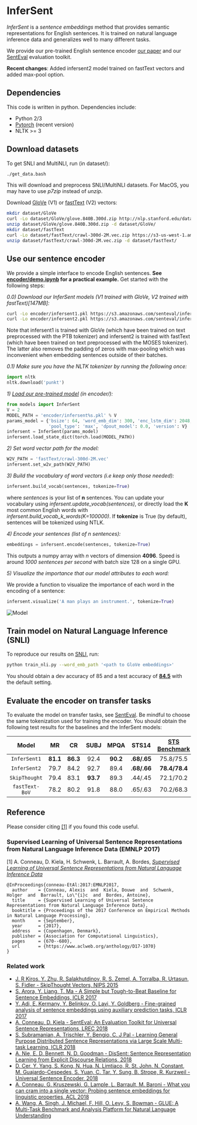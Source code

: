 # InferSent

*InferSent* is a *sentence embeddings* method that provides semantic representations for English sentences. It is trained on natural language inference data and generalizes well to many different tasks.

We provide our pre-trained English sentence encoder [our paper](https://arxiv.org/abs/1705.02364) and our [SentEval](https://github.com/facebookresearch/SentEval) evaluation toolkit.

**Recent changes**: Added infersent2 model trained on fastText vectors and added max-pool option.

## Dependencies

This code is written in python. Dependencies include:

* Python 2/3
* [Pytorch](http://pytorch.org/) (recent version)
* NLTK >= 3

## Download datasets
To get SNLI and MultiNLI, run (in dataset/):
```bash
./get_data.bash
```
This will download and preprocess SNLI/MultiNLI datasets. For MacOS, you may have to use *p7zip* instead of *unzip*.


Download [GloVe](https://nlp.stanford.edu/projects/glove/) (V1) or [fastText](https://fasttext.cc/docs/en/english-vectors.html) (V2) vectors:
```bash
mkdir dataset/GloVe
curl -Lo dataset/GloVe/glove.840B.300d.zip http://nlp.stanford.edu/data/glove.840B.300d.zip
unzip dataset/GloVe/glove.840B.300d.zip -d dataset/GloVe/
mkdir dataset/fastText
curl -Lo dataset/fastText/crawl-300d-2M.vec.zip https://s3-us-west-1.amazonaws.com/fasttext-vectors/crawl-300d-2M.vec.zip
unzip dataset/fastText/crawl-300d-2M.vec.zip -d dataset/fastText/
```

## Use our sentence encoder
We provide a simple interface to encode English sentences. **See [**encoder/demo.ipynb**](https://github.com/facebookresearch/InferSent/blob/master/encoder/demo.ipynb)
for a practical example.** Get started with the following steps:

*0.0) Download our InferSent models (V1 trained with GloVe, V2 trained with fastText)[147MB]:*
```bash
curl -Lo encoder/infersent1.pkl https://s3.amazonaws.com/senteval/infersent/infersent1.pkl
curl -Lo encoder/infersent2.pkl https://s3.amazonaws.com/senteval/infersent/infersent2.pkl
```
Note that infersent1 is trained with GloVe (which have been trained on text preprocessed with the PTB tokenizer) and infersent2 is trained with fastText (which have been trained on text preprocessed with the MOSES tokenizer). The latter also removes the padding of zeros with max-pooling which was inconvenient when embedding sentences outside of their batches.

*0.1) Make sure you have the NLTK tokenizer by running the following once:*
```python
import nltk
nltk.download('punkt')
```

*1) [Load our pre-trained model](https://github.com/facebookresearch/InferSent/blob/master/encoder/demo.ipynb) (in encoder/):*
```python
from models import InferSent
V = 2
MODEL_PATH = 'encoder/infersent%s.pkl' % V
params_model = {'bsize': 64, 'word_emb_dim': 300, 'enc_lstm_dim': 2048,
                'pool_type': 'max', 'dpout_model': 0.0, 'version': V}
infersent = InferSent(params_model)
infersent.load_state_dict(torch.load(MODEL_PATH))
```

*2) Set word vector path for the model:*
```python
W2V_PATH = 'fastText/crawl-300d-2M.vec'
infersent.set_w2v_path(W2V_PATH)
```

*3) Build the vocabulary of word vectors (i.e keep only those needed):*
```python
infersent.build_vocab(sentences, tokenize=True)
```
where *sentences* is your list of **n** sentences. You can update your vocabulary using *infersent.update_vocab(sentences)*, or directly load the **K** most common English words with *infersent.build_vocab_k_words(K=100000)*.
If **tokenize** is True (by default), sentences will be tokenized using NTLK.

*4) Encode your sentences (list of *n* sentences):*
```python
embeddings = infersent.encode(sentences, tokenize=True)
```
This outputs a numpy array with *n* vectors of dimension **4096**. Speed is around *1000 sentences per second* with batch size 128 on a single GPU.

*5) Visualize the importance that our model attributes to each word:*

We provide a function to visualize the importance of each word in the encoding of a sentence:
```python
infersent.visualize('A man plays an instrument.', tokenize=True)
```
![Model](https://s3.amazonaws.com/senteval/infersent/visualization.png)


## Train model on Natural Language Inference (SNLI)
To reproduce our results on [SNLI](https://nlp.stanford.edu/projects/snli/), run:
```bash
python train_nli.py --word_emb_path '<path to GloVe embeddings>'
```
You should obtain a dev accuracy of 85 and a test accuracy of **[84.5](https://nlp.stanford.edu/projects/snli/)** with the default setting.

## Evaluate the encoder on transfer tasks
To evaluate the model on transfer tasks, see [SentEval](https://github.com/facebookresearch/SentEval/tree/master/examples). Be mindful to choose the same tokenization used for training the encoder. You should obtain the following test results for the baselines and the InferSent models:

Model | MR | CR | SUBJ | MPQA | STS14 | [STS Benchmark](http://ixa2.si.ehu.es/stswiki/index.php/STSbenchmark#Results) | SICK Relatedness | SICK Entailment | SST | TREC | MRPC
:---: | :---: | :---: | :---: | :---: | :---: | :---: | :---: | :---: | :---: | :---: | :---:
`InferSent1` | **81.1** | **86.3** | 92.4 | **90.2** | **.68/.65** | 75.8/75.5 | 0.884 | 86.1 | **84.6** | 88.2 | **76.2**/83.1
`InferSent2` | 79.7 | 84.2 | 92.7 | 89.4 | **.68/.66** | **78.4/78.4** | **0.888** | **86.3** | 84.3 | **90.8** | 76.0/**83.8**
`SkipThought` | 79.4 | 83.1 | **93.7** | 89.3 | .44/.45 | 72.1/70.2| 0.858 | 79.5 | 82.9 | 88.4 | -
`fastText-BoV` | 78.2 | 80.2 | 91.8 | 88.0 | .65/.63 | 70.2/68.3 | 0.823 | 78.9 | 82.3 | 83.4 | 74.4/82.4

## Reference

Please consider citing [[1]](https://arxiv.org/abs/1705.02364) if you found this code useful.

### Supervised Learning of Universal Sentence Representations from Natural Language Inference Data (EMNLP 2017)

[1] A. Conneau, D. Kiela, H. Schwenk, L. Barrault, A. Bordes, [*Supervised Learning of Universal Sentence Representations from Natural Language Inference Data*](https://arxiv.org/abs/1705.02364)

```
@InProceedings{conneau-EtAl:2017:EMNLP2017,
  author    = {Conneau, Alexis  and  Kiela, Douwe  and  Schwenk, Holger  and  Barrault, Lo\"{i}c  and  Bordes, Antoine},
  title     = {Supervised Learning of Universal Sentence Representations from Natural Language Inference Data},
  booktitle = {Proceedings of the 2017 Conference on Empirical Methods in Natural Language Processing},
  month     = {September},
  year      = {2017},
  address   = {Copenhagen, Denmark},
  publisher = {Association for Computational Linguistics},
  pages     = {670--680},
  url       = {https://www.aclweb.org/anthology/D17-1070}
}
```

### Related work
* [J. R Kiros, Y. Zhu, R. Salakhutdinov, R. S. Zemel, A. Torralba, R. Urtasun, S. Fidler - SkipThought Vectors, NIPS 2015](https://arxiv.org/abs/1506.06726)
* [S. Arora, Y. Liang, T. Ma - A Simple but Tough-to-Beat Baseline for Sentence Embeddings, ICLR 2017](https://openreview.net/pdf?id=SyK00v5xx)
* [Y. Adi, E. Kermany, Y. Belinkov, O. Lavi, Y. Goldberg - Fine-grained analysis of sentence embeddings using auxiliary prediction tasks, ICLR 2017](https://arxiv.org/abs/1608.04207)
* [A. Conneau, D. Kiela - SentEval: An Evaluation Toolkit for Universal Sentence Representations, LREC 2018](https://arxiv.org/abs/1803.05449)
* [S. Subramanian, A. Trischler, Y. Bengio, C. J Pal - Learning General Purpose Distributed Sentence Representations via Large Scale Multi-task Learning, ICLR 2018](https://arxiv.org/abs/1804.00079)
* [A. Nie, E. D. Bennett, N. D. Goodman - DisSent: Sentence Representation Learning from Explicit Discourse Relations, 2018](https://arxiv.org/abs/1710.04334)
* [D. Cer, Y. Yang, S. Kong, N. Hua, N. Limtiaco, R. St. John, N. Constant, M. Guajardo-Cespedes, S. Yuan, C. Tar, Y. Sung, B. Strope, R. Kurzweil - Universal Sentence Encoder, 2018](https://arxiv.org/abs/1803.11175)
* [A. Conneau, G. Kruszewski, G. Lample, L. Barrault, M. Baroni - What you can cram into a single vector: Probing sentence embeddings for linguistic properties, ACL 2018](https://arxiv.org/abs/1805.01070)
* [A. Wang, A. Singh, J. Michael, F. Hill, O. Levy, S. Bowman - GLUE: A Multi-Task Benchmark and Analysis Platform
for Natural Language Understanding](https://arxiv.org/abs/1804.07461)
